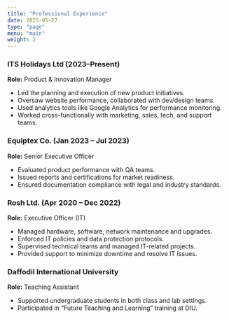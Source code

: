 ```yaml
---
title: "Professional Experience"
date: 2025-05-27
type: "page"
menu: "main"
weight: 2
---
```


### ITS Holidays Ltd (2023–Present)  
**Role:** Product & Innovation Manager  
- Led the planning and execution of new product initiatives.
- Oversaw website performance, collaborated with dev/design teams.
- Used analytics tools like Google Analytics for performance monitoring.
- Worked cross-functionally with marketing, sales, tech, and support teams.

### Equiptex Co. (Jan 2023 – Jul 2023)  
**Role:** Senior Executive Officer  
- Evaluated product performance with QA teams.
- Issued reports and certifications for market readiness.
- Ensured documentation compliance with legal and industry standards.

### Rosh Ltd. (Apr 2020 – Dec 2022)  
**Role:** Executive Officer (IT)  
- Managed hardware, software, network maintenance and upgrades.
- Enforced IT policies and data protection protocols.
- Supervised technical teams and managed IT-related projects.
- Provided support to minimize downtime and resolve IT issues.

### Daffodil International University  
**Role:** Teaching Assistant  
- Supported undergraduate students in both class and lab settings.
- Participated in “Future Teaching and Learning” training at DIU.